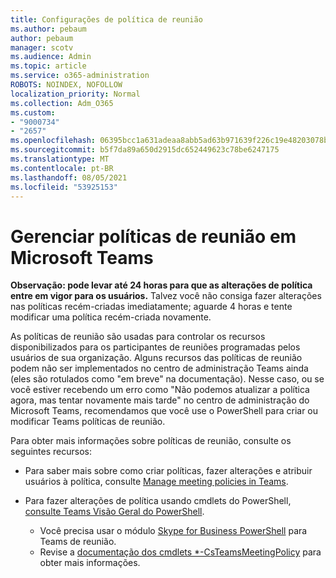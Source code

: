 ```yaml
---
title: Configurações de política de reunião
ms.author: pebaum
author: pebaum
manager: scotv
ms.audience: Admin
ms.topic: article
ms.service: o365-administration
ROBOTS: NOINDEX, NOFOLLOW
localization_priority: Normal
ms.collection: Adm_O365
ms.custom:
- "9000734"
- "2657"
ms.openlocfilehash: 06395bcc1a631adeaa8abb5ad63b971639f226c19e48203078ba1097d43a50f8
ms.sourcegitcommit: b5f7da89a650d2915dc652449623c78be6247175
ms.translationtype: MT
ms.contentlocale: pt-BR
ms.lasthandoff: 08/05/2021
ms.locfileid: "53925153"
---
```

# <a name="manage-meeting-policies-in-microsoft-teams"></a>Gerenciar políticas de reunião em Microsoft Teams

**Observação: pode levar até 24 horas para que as alterações de política entre em vigor para os usuários.** Talvez você não consiga fazer alterações nas políticas recém-criadas imediatamente; aguarde 4 horas e tente modificar uma política recém-criada novamente.

As políticas de reunião são usadas para controlar os recursos disponibilizados para os participantes de reuniões programadas pelos usuários de sua organização. Alguns recursos das políticas de reunião podem não ser implementados no centro de administração Teams ainda (eles são rotulados como "em breve" na documentação). Nesse caso, ou se você estiver recebendo um erro como "Não podemos atualizar a política agora, mas tentar novamente mais tarde" no centro de administração do Microsoft Teams, recomendamos que você use o PowerShell para criar ou modificar Teams políticas de reunião. 

Para obter mais informações sobre políticas de reunião, consulte os seguintes recursos:

- Para saber mais sobre como criar políticas, fazer alterações e atribuir usuários à política, consulte [Manage meeting policies in Teams](https://docs.microsoft.com/microsoftteams/meeting-policies-in-teams).

- Para fazer alterações de política usando cmdlets do PowerShell, [consulte Teams Visão Geral do PowerShell](https://docs.microsoft.com/microsoftteams/teams-powershell-overview). 
    - Você precisa usar o módulo [Skype for Business PowerShell](https://docs.microsoft.com/skypeforbusiness/set-up-your-computer-for-windows-powershell/download-and-install-the-skype-for-business-online-connector) para Teams de reunião. 
    - Revise a [documentação dos cmdlets *-CsTeamsMeetingPolicy](https://docs.microsoft.com/search/?search=CsTeamsMeetingPolicy&view=skype-ps) para obter mais informações.

